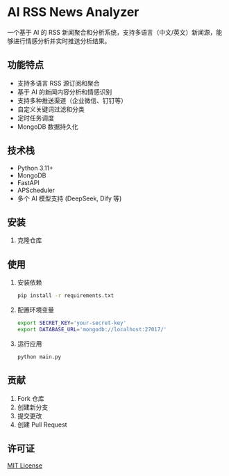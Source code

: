 # AI RSS News Analyzer

一个基于 AI 的 RSS 新闻聚合和分析系统，支持多语言（中文/英文）新闻源，能够进行情感分析并实时推送分析结果。

## 功能特点

- 支持多语言 RSS 源订阅和聚合
- 基于 AI 的新闻内容分析和情感识别
- 支持多种推送渠道（企业微信、钉钉等）
- 自定义关键词过滤和分类
- 定时任务调度
- MongoDB 数据持久化

## 技术栈

- Python 3.11+
- MongoDB
- FastAPI
- APScheduler
- 多个 AI 模型支持 (DeepSeek, Dify 等)

## 安装

1. 克隆仓库

## 使用

1. 安装依赖
   ```bash
   pip install -r requirements.txt
   ```

2. 配置环境变量
   ```bash
   export SECRET_KEY='your-secret-key'
   export DATABASE_URL='mongodb://localhost:27017/'
   ```

3. 运行应用
   ```bash
   python main.py
   ```

## 贡献

1. Fork 仓库
2. 创建新分支
3. 提交更改
4. 创建 Pull Request

## 许可证

[MIT License](LICENSE) 